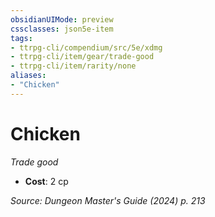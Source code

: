 ```yaml
---
obsidianUIMode: preview
cssclasses: json5e-item
tags:
- ttrpg-cli/compendium/src/5e/xdmg
- ttrpg-cli/item/gear/trade-good
- ttrpg-cli/item/rarity/none
aliases: 
- "Chicken"
---
```

# Chicken
*Trade good*  


- **Cost**: 2 cp

*Source: Dungeon Master's Guide (2024) p. 213*